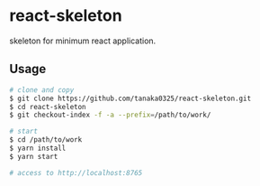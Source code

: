 # react-skeleton
skeleton for minimum react application.

## Usage

```sh
# clone and copy
$ git clone https://github.com/tanaka0325/react-skeleton.git
$ cd react-skeleton
$ git checkout-index -f -a --prefix=/path/to/work/

# start
$ cd /path/to/work
$ yarn install
$ yarn start

# access to http://localhost:8765
```
